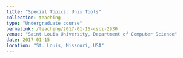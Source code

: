 ```yaml
---
title: "Special Topics: Unix Tools"
collection: teaching
type: "Undergraduate course"
permalink: /teaching/2017-01-15-csci-2930
venue: "Saint Louis University, Department of Computer Science"
date: 2017-01-15
location: "St. Louis, Missouri, USA"
---
```


